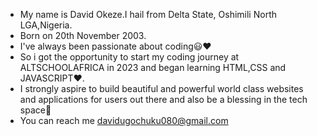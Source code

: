* My name is David Okeze.I hail from Delta State, Oshimili North LGA,Nigeria.
* Born on 20th November 2003.
* I've always been passionate about coding😃❤
* So i got the opportunity to start my coding journey at ALTSCHOOLAFRICA in 2023 and began learning HTML,CSS and JAVASCRIPT❤.
* I strongly aspire to build beautiful and powerful world class websites and applications for users out there and also be a blessing in the tech space💪
* You can reach me davidugochuku080@gmail.com

